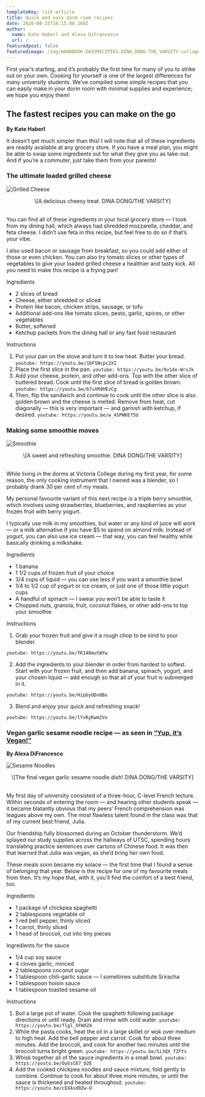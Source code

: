 ```yaml
---
templateKey: list-article
title: Quick and easy dorm room recipes
date: 2020-08-31T16:15:08.169Z
author:
  name: Kate Haberl and Alexa DiFrancesco
  url: /
featuredpost: false
featuredimage: /img/HANDBOOK-EASYRECIPIES-DINA_DONG-THE_VARSITY-collage.jpg
---
```

<!--StartFragment-->

First year’s starting, and it’s probably the first time for many of you to strike out on your own. Cooking for yourself is one of the largest differences for many university students. We’ve compiled some simple recipes that you can easily make in your dorm room with minimal supplies and experience; we hope you enjoy them! 

## The fastest recipes you can make on the go

**By Kate Haberl**

It doesn’t get much simpler than this! I will note that all of these ingredients are readily available at any grocery store. If you have a meal plan, you might be able to swap some ingredients out for what they give you as take-out. And if you’re a commuter, just take them from your parents!

### The ultimate loaded grilled cheese

![Grilled Cheese](/img/HANDBOOK-cooking_with_dorm_room_coverphotos-DINA_DONG-THE_VARSITY-grilled_cheese.jpg)

<center>\[A delicious cheesy treat. DINA DONG/THE VARSITY]</center>
<br/>

You can find all of these ingredients in your local grocery store — I took from my dining hall, which always had shredded mozzarella, cheddar, and feta cheese. I didn’t use feta in this recipe, but feel free to do so if that’s your vibe. 

I also used bacon or sausage from breakfast, so you could add either of those or even chicken. You can also try tomato slices or other types of vegetables to give your loaded grilled cheese a healthier and tasty kick. All you need to make this recipe is a frying pan!

Ingredients

* 2 slices of bread
* Cheese, either shredded or sliced
* Protein like bacon, chicken strips, sausage, or tofu
* Additional add-ons like tomato slices, pesto, garlic, spices, or other vegetables
* Butter, softened
* Ketchup packets from the dining hall or any fast food restaurant

Instructions

1. Put your pan on the stove and turn it to low heat. Butter your bread.
   `youtube: https://youtu.be/1bFSNcpc2XI`
2. Place the first slice in the pan.
   `youtube: https://youtu.be/9v1de-WrsJk`
3. Add your cheese, protein, and other add-ons. Top with the other slice of buttered bread. Cook until the first slice of bread is golden brown. 
   `youtube: https://youtu.be/b7uVR0HEzCg`
4. Then, flip the sandwich and continue to cook until the other slice is also golden brown and the cheese is melted. Remove from heat, cut diagonally — this is very important — and garnish with ketchup, if desired.
   `youtube: https://youtu.be/w_4SPWKEf5U`

### Making some smoothie moves

![Smoothie](/img/HANDBOOK-cooking_with_dorm_room_coverphotos-DINA_DONG-THE_VARSITY-smoothie.jpg)

<center>\[A sweet and refreshing smoothie. DINA DONG/THE VARSITY]</center>
<br/>

While living in the dorms at Victoria College during my first year, for some reason, the only cooking instrument that I owned was a blender, so I probably drank 30 per cent of my meals.

My personal favourite variant of this next recipe is a triple berry smoothie, which involves using strawberries, blueberries, and raspberries as your frozen fruit with berry yogurt. 

I typically use milk in my smoothies, but water or any kind of juice will work — or a milk alternative if you have $5 to spend on almond milk. Instead of yogurt, you can also use ice cream — that way, you can feel healthy while basically drinking a milkshake. 

Ingredients

* 1 banana
* 1 1/2 cups of frozen fruit of your choice
* 3/4 cups of liquid — you can use less if you want a smoothie bowl
* 1/4 to 1/2 cup of yogurt or ice cream, or just one of those little yogurt cups
* A handful of spinach — I swear you won’t be able to taste it
* Chopped nuts, granola, fruit, coconut flakes, or other add-ons to top your smoothie

Instructions

1. Grab your frozen fruit and give it a rough chop to be kind to your blender.

`youtube: https://youtu.be/fK148mutWYw`

2. Add the ingredients to your blender in order from hardest to softest. Start with your frozen fruit, and then add banana, spinach, yogurt, and your chosen liquid — add enough so that all of your fruit is submerged in it.

`youtube: https://youtu.be/HipbyUDx8Bo`

3. Blend and enjoy your quick and refreshing snack!

`youtube: https://youtu.be/lYvRyKwm2Vo`



### Vegan garlic sesame noodle recipe — as seen in [“Yup, it’s Vegan!”](https://yupitsvegan.com/garlic-sesame-noodles/)

**By Alexa DiFrancesco**

![Sesame Noodles](/img/vegan_sesame_noodles_photo-DINA_DONG_THE_VARSITY.jpg)

<center>\[The final vegan garlic sesame noodle dish! DINA DONG/THE VARSITY]</center>
<br/>

My first day of university consisted of a three-hour, C-level French lecture. Within seconds of entering the room — and hearing other students speak — it became blatantly obvious that my peers’ French comprehension was leagues above my own. The most flawless talent found in the class was that of my current best friend, Julia. 

Our friendship fully blossomed during an October thunderstorm. We’d splayed our study supplies across the hallways of UTSC, spending hours translating practice sentences over cartons of Chinese food. It was then that learned that Julia was vegan, as she’d bring her own food. 

These meals soon became my solace — the first time that I found a sense of belonging that year. Below is the recipe for one of my favourite meals from then. It’s my hope that, with it, you’ll find the comfort of a best friend, too.

Ingredients

* 1 package of chickpea spaghetti
* 2 tablespoons vegetable oil
* 1 red bell pepper, thinly sliced
* 1 carrot, thinly sliced
* 1 head of broccoli, cut into tiny pieces

Ingredients for the sauce

* 1/4 cup soy sauce
* 4 cloves garlic, minced
* 2 tablespoons coconut sugar
* 1 tablespoon chili-garlic sauce — I sometimes substitute Sriracha
* 1 tablespoon hoisin sauce
* 1 tablespoon toasted sesame oil

Instructions

1. Boil a large pot of water. Cook the spaghetti following package directions or until ready. Drain and rinse with cold water.
   `youtube: https://youtu.be/flgl_XFWXZ4`
2. While the pasta cooks, heat the oil in a large skillet or wok over medium to high heat. Add the bell pepper and carrot. Cook for about three minutes. Add the broccoli, and cook for another two minutes until the broccoli turns bright green.
   `youtube: https://youtu.be/Si3QX_fZFYs`
3. Whisk together all of the sauce ingredients in a small bowl. 
   `youtube: https://youtu.be/OyEsC87_O2E`
4. Add the cooked chickpea noodles and sauce mixture; fold gently to combine. Continue to cook for about three more minutes, or until the sauce is thickened and heated throughout. 
   `youtube: https://youtu.be/cEXAsd0Zw-U`

<style>
.unordered-list-wrapper > * > ul {
    list-style : disclosure-closed;
}
.unordered-list-wrapper > * > ul > li {
  font-size : 1rem;
  font-weight : bold;
}


.unordered-list-wrapper > * > ol > li {
  font-size : 1.25rem;
  font-weight : bold;
  margin : 1em auto;
}
.gatsby-resp-iframe-wrapper {
  margin : 2em auto;
}

</style>

<!--EndFragment-->